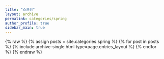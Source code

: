 ```yaml
---
title: "스프링"
layout: archive
permalink: categories/spring
author_profile: true
sidebar_main: true
---
```


{% raw %}
{% assign posts = site.categories.spring %}
{% for post in posts %} {% include archive-single.html type=page.entries_layout %} {% endfor %}
{% endraw %}